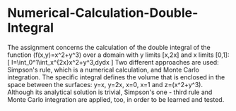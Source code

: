 # Numerical-Calculation-Double-Integral
The assignment concerns the calculation of the double integral of the function \(f(x,y)=x^2+y^3\) over a domain with y limits [x,2x] and x limits [0,1]:\[
I=\int_0^1\int_x^{2x}x^2+y^3\,dydx 
\]
Two different approaches are used: Simpson's rule, which is a numerical calculation, and Monte Carlo integration. 
The specific integral defines the volume that is enclosed in the space between the surfaces: y=x, y=2x, x=0, x=1 and z=\(x^2+y^3\). Although its analytical solution is trivial, Simpson's one - third rule and Monte Carlo integration are applied, too, in order to be learned and tested.

